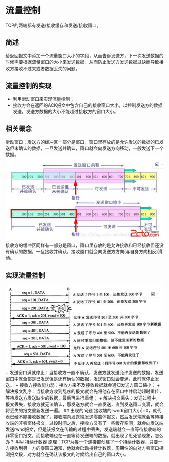 # 流量控制
TCP的两端都有发送/接收缓存和发送/接收窗口。
## 简述
给返回报文中添加一个流量窗口大小的字段，从而告诉发送方，下一次发送数据的时候需要根据流量窗口的大小来发送数据，从而防止发送方发送数据过快而导致接收方接收不过来或者数据丢失的问题。
## 流量控制的实现
+ 利用滑动窗口来实现流量控制；
+ 接收方会在返回的ACK报文中包含自己的接收窗口大小，以控制发送方的数据发送，发送方数据的大小不能超过接收方的窗口大小。
## 相关概念
滑动窗口：发送方的缓冲区一部分是窗口，窗口里存放的是允许发送的数据的已发送但未确认的数据，一旦发送并确认，窗口就会向发送方向移动，一般发送下一个数据。
<img src="images/滑动窗口.PNG"/>  
接收方的缓冲区同样有一部分是窗口，窗口里存放的是允许接收和已经接收但还没有确认的数据，一旦接收并确认，接收窗口就会向发送方方向(与自身方向相反)滑动。
## 实现流量控制
<img src="images/流量控制实现.PNG"/>  
+ 发送窗口满就停止：当接收方一直不确认，发送方就发送允许发送的数据，发送窗口中就全部是已发送但是还有确认的数据，发送窗口就会变满，此时就停止发送。
+ 接收方接收能力弱：接收方来不及接收数据就会通知发送方窗口缩小；
+ 解决报文乱序：当接收方收到乱序的报文就会先将他存在窗口中并启动超时重传，等待发送方发送缺少的数据，最后再进行重组；
+ 解决报文丢失：发送过程中，报文丢失，接收方就无法确认，那发送方就会一直发送，直到发送窗口变满，就会将丢失的报文重新发送一遍。
## 出现的问题
接收端的rwnd(窗口大小)=0，就代表已经不能接收数据了，接收端向发送端发送零窗体报文，然后发送端就会等待接收端的非零窗体报文，过段时间之后，接收方又有了一些缓存空间，就会向发送端发送rwnd报文，但是该报文在传输的过程中丢失，发送端就会一直等待接收端的非零窗口报文，而接收端也在一直等待发送端的数据，就出现了思死锁现象，怎么办？
### 持续计数器
原理：TCP为每一个连接都创建了一个持续计数器，只要一方接收到另一方的零窗口通知，他就会启动持续计数器，周期性的向对方零窗口探测报文段，对方就会在确认该报文的时候给出自己的窗口大小。
